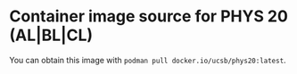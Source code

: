 # Container image source for PHYS 20 (AL|BL|CL)
You can obtain this image with `podman pull docker.io/ucsb/phys20:latest`. 

